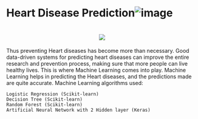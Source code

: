 # Heart Disease Prediction![image](https://user-images.githubusercontent.com/53476981/182079370-f481b21b-ec96-41b0-b983-8a995adb7fe9.png)

<h1 align="center">
	<img src="https://readme-typing-svg.herokuapp.com?font=bold&size=40&duration=6000&color=861AF7&lines=Heart+Disease+Prediction!">  
</h1>

Thus preventing Heart diseases has become more than necessary. Good data-driven systems for predicting heart diseases can improve the entire research and prevention process, making sure that more people can live healthy lives. This is where Machine Learning comes into play. Machine Learning helps in predicting the Heart diseases, and the predictions made are quite accurate.
 Machine Learning algorithms used:

    Logistic Regression (Scikit-learn)
    Decision Tree (Scikit-learn)
    Random Forest (Scikit-learn)
    Artificial Neural Network with 2 Hidden layer (Keras)
